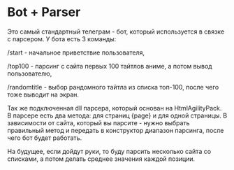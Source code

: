 # Bot + Parser
 
Это самый стандартный телеграм - бот, который используется в связке с парсером.
У бота есть 3 команды:

/start - начальное приветствие пользователя,

/top100 - парсинг с сайта первых 100 тайтлов аниме, а потом вывод пользователю,

/randomtitle - выбор рандомного тайтла из списка топ-100, после чего тоже выводит на экран.

Так же подключенная dll парсера, который основан на HtmlAgilityPack. В парсере есть два метода: для страниц {page} и для одной страницы. В зависимости от сайта, который вы парсите - нужно выбрать правильный метод и передать в конструктор диапазон парсинга, после чего бот будет работать.

На будущее, если дойдут руки, то буду парсить несколько сайта со списками, а потом делать среднее значения каждой позиции. 
